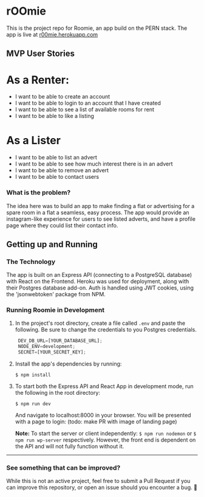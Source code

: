 # rOOmie

This is the project repo for Roomie, an app build on the PERN stack. 
The app is live at [r00mie.herokuapp.com](http://r00mie.herokuapp.com)

## MVP User Stories

# As a Renter:
- I want to be able to create an account
- I want to be able to login to an account that I have created
- I want to be able to see a list of available rooms for rent
- I want to be able to like a listing

# As a Lister
- I want to be able to list an advert
- I want to be able to see how much interest there is in an advert
- I want to be able to remove an advert
- I want to be able to contact users

### What is the problem?

The idea here was to build an app to make finding a flat or advertising for a spare room in a flat a seamless, easy process. 
The app would provide an instagram-like experience for users to see listed adverts, and have a profile page where they could list their contact info.

## Getting up and Running

### The Technology

The app is built on an Express API (connecting to a PostgreSQL database) with React on the Frontend. Heroku was used for deployment, along with their Postgres database add-on.
Auth is handled using JWT cookies, using the 'jsonwebtoken' package from NPM.


### Running Roomie in Development

1. In the project's root directory, create a file called `.env` and paste the following. Be sure to change the credentials to you Postgres credentials.

   ```javascript
    DEV_DB_URL=[YOUR_DATABASE_URL];
    NODE_ENV=development;
    SECRET=[YOUR_SECRET_KEY];
   ```

2. Install the app's dependencies by running:

   ```
   $ npm install
   ```

4. To start both the Express API and React App in development mode, run the following in the root directory:

   ```
   $ npm run dev
   ```
   
   And navigate to localhost:8000 in your browser. You will be presented with a page to login: (todo: make PR with image of landing page)

   **Note:** To start the server or client independently: `$ npm run nodemon` or `$ npm run wp-server` respectively. However, the front end is dependent on the API and will not fully function without it.

---

### See something that can be improved?

While this is not an active project, feel free to submit a Pull Request if you can improve this repository, or open an issue should you encounter a bug. 🐞